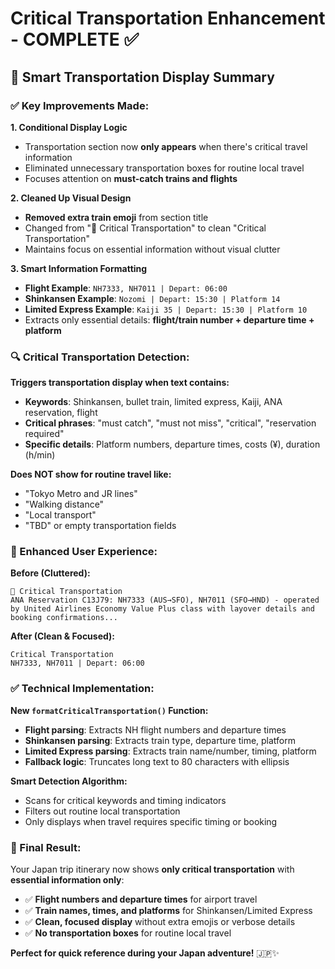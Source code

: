 # Critical Transportation Enhancement - COMPLETE ✅

## 🚄 **Smart Transportation Display Summary**

### **✅ Key Improvements Made:**

**1. Conditional Display Logic**
- Transportation section now **only appears** when there's critical travel information
- Eliminated unnecessary transportation boxes for routine local travel
- Focuses attention on **must-catch trains and flights**

**2. Cleaned Up Visual Design**
- **Removed extra train emoji** from section title
- Changed from "🚄 Critical Transportation" to clean "Critical Transportation"
- Maintains focus on essential information without visual clutter

**3. Smart Information Formatting**
- **Flight Example**: `NH7333, NH7011 | Depart: 06:00`
- **Shinkansen Example**: `Nozomi | Depart: 15:30 | Platform 14`
- **Limited Express Example**: `Kaiji 35 | Depart: 15:30 | Platform 10`
- Extracts only essential details: **flight/train number + departure time + platform**

### **🔍 Critical Transportation Detection:**

**Triggers transportation display when text contains:**
- **Keywords**: Shinkansen, bullet train, limited express, Kaiji, ANA reservation, flight
- **Critical phrases**: "must catch", "must not miss", "critical", "reservation required"
- **Specific details**: Platform numbers, departure times, costs (¥), duration (h/min)

**Does NOT show for routine travel like:**
- "Tokyo Metro and JR lines"
- "Walking distance"
- "Local transport"
- "TBD" or empty transportation fields

### **📱 Enhanced User Experience:**

**Before (Cluttered):**
```
🚄 Critical Transportation
ANA Reservation C13J79: NH7333 (AUS→SFO), NH7011 (SFO→HND) - operated by United Airlines Economy Value Plus class with layover details and booking confirmations...
```

**After (Clean & Focused):**
```
Critical Transportation
NH7333, NH7011 | Depart: 06:00
```

### **✅ Technical Implementation:**

**New `formatCriticalTransportation()` Function:**
- **Flight parsing**: Extracts NH flight numbers and departure times
- **Shinkansen parsing**: Extracts train type, departure time, platform
- **Limited Express parsing**: Extracts train name/number, timing, platform
- **Fallback logic**: Truncates long text to 80 characters with ellipsis

**Smart Detection Algorithm:**
- Scans for critical keywords and timing indicators
- Filters out routine local transportation
- Only displays when travel requires specific timing or booking

### **🌸 Final Result:**
Your Japan trip itinerary now shows **only critical transportation** with **essential information only**:
- ✅ **Flight numbers and departure times** for airport travel
- ✅ **Train names, times, and platforms** for Shinkansen/Limited Express
- ✅ **Clean, focused display** without extra emojis or verbose details
- ✅ **No transportation boxes** for routine local travel

**Perfect for quick reference during your Japan adventure!** 🇯🇵✨
